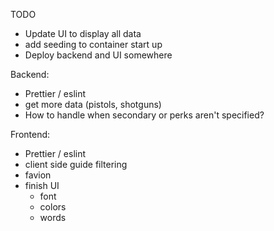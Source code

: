TODO

- Update UI to display all data
- add seeding to container start up
- Deploy backend and UI somewhere

Backend:
- Prettier / eslint
- get more data (pistols, shotguns)
 - How to handle when secondary or perks aren't specified?

Frontend: 
- Prettier / eslint
- client side guide filtering
- favion
- finish UI
    - font
    - colors
    - words